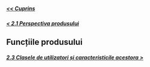 ##### [<< Cuprins](../Cuprins.md)
##### [< 2.1 Perspectiva produsului](2.1%20Perspectiva%20produsului.md)
## Funcțiile produsului
##### [2.3 Clasele de utilizatori și caracteristicile acestora >](2.3%20Clasele%20de%20utilizatori%20și%20caracteristicile%20acestora.md)
